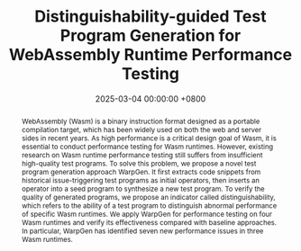 ---
title:          "Distinguishability-guided Test Program Generation for WebAssembly Runtime Performance Testing"
date:           2025-03-04 00:00:00 +0800
selected:       true
pub:            >-
                The 32nd IEEE International Conference on Software Analysis, Evolution and Reengineering, Montreal, QC, Canada, Mar. 4-7, 2025.
pub_pre:        >-
                <span class="badge badge-pill badge-custom badge-success">SANER'25</span> 
abstract: >-
  WebAssembly (Wasm) is a binary instruction format designed as a portable compilation target, which has been widely used on both the web and server sides in recent years. As high performance is a critical design goal of Wasm, it is essential to conduct performance testing for Wasm runtimes. However, existing research on Wasm runtime performance testing still suffers from insufficient high-quality test programs. To solve this problem, we propose a novel test program generation approach WarpGen. It first extracts code snippets from historical issue-triggering test programs as initial operators, then inserts an operator into a seed program to synthesize a new test program. To verify the quality of generated programs, we propose an indicator called distinguishability, which refers to the ability of a test program to distinguish abnormal performance of specific Wasm runtimes. We apply WarpGen for performance testing on four Wasm runtimes and verify its effectiveness compared with baseline approaches. In particular, WarpGen has identified seven new performance issues in three Wasm runtimes.
# cover:          
authors:
  - Shuyao Jiang
  - Ruiying Zeng
  - Yangfan Zhou
  - Michael R. Lyu
links:
  Paper: https://shuyaojiang.github.io/files/SANER25/SANER25_WarpGen.pdf
  arXiv: https://arxiv.org/abs/2412.20100
  Slides: https://shuyaojiang.github.io/files/SANER25/SANER25_WarpGen_Slides.pdf
  Project: https://github.com/ShuyaoJiang/WarpGen
  DOI: https://doi.org/10.1109/SANER64311.2025.00078
  BibTex: https://shuyaojiang.github.io/files/SANER25/SANER25_bibtex.txt
---